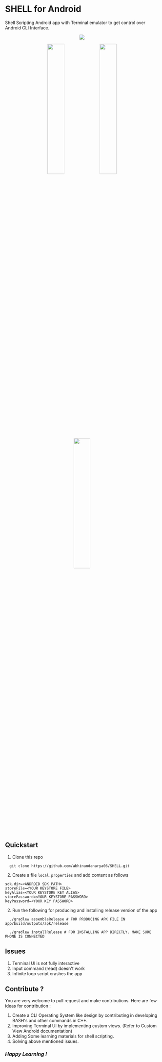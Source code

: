# SHELL for Android
Shell Scripting Android app with Terminal emulator to get control over Android CLI Interface.
<p align="center">
  <img src="https://github.com/abhinandanarya06/SHELL/blob/main/fastlane/metadata/android/en-US/images/phoneScreenshots/main.jpg?raw=true">
</p>
<p align="center">
  <img src="https://github.com/abhinandanarya06/SHELL/blob/main/fastlane/metadata/android/en-US/images/phoneScreenshots/1.jpg?raw=true" width="33%">
  <img src="https://github.com/abhinandanarya06/SHELL/blob/main/fastlane/metadata/android/en-US/images/phoneScreenshots/2.jpg?raw=true" width="33%">
  <img src="https://github.com/abhinandanarya06/SHELL/blob/main/fastlane/metadata/android/en-US/images/phoneScreenshots/3.jpg?raw=true" width="33%">
</p>


## Quickstart
1. Clone this repo
```
  git clone https://github.com/abhinandanarya06/SHELL.git
```
2. Create a file ```local.properties``` and add content as follows
```
sdk.dir=<ANDROID SDK PATH>
storeFile=<YOUR KEYSTORE FILE>
keyAlias=<YOUR KEYSTORE KEY ALIAS>
storePassword=<YOUR KEYSTORE PASSWORD>
keyPassword=<YOUR KEY PASSWORD>
```

2. Run the following for producing and installing release version of the app
```
  ./gradlew assembleRelease # FOR PRODUCING APK FILE IN app/build/outputs/apk/release
  
  ./gradlew installRelease # FOR INSTALLING APP DIRECTLY. MAKE SURE PHONE IS CONNECTED
```

## Issues
1. Terminal UI is not fully interactive
2. Input command (read) doesn't work 
3. Infinite loop script crashes the app

## Contribute ?
You are very welcome to pull request and make contributions.
Here are few ideas for contribution : 
1. Create a CLI Operating System like design by contributing in developing BASH's and other commands in C++.
2. Improving Terminal UI by implementing custom views. (Refer to Custom View Android documentation)
3. Adding Some learning materials for shell scripting.
4. Solving above mentioned issues.

### *Happy Learning !*
